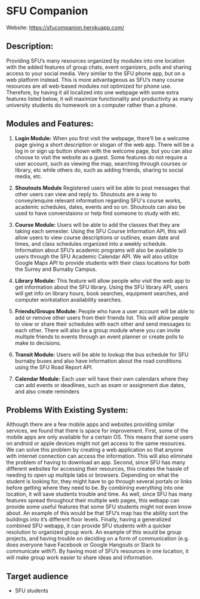# SFU Companion

Website: https://sfucompanion.herokuapp.com/

## Description:
Providing SFU’s many resources organized by modules into one location with the added features of group chats, event organizers, polls and sharing access to your social media. Very similar to the SFU phone app, but on a web platform instead. This is more advantageous as SFU’s many course resources are all web-based modules not optimized for phone use. Therefore, by having it all localized into one webpage with some extra features listed below, it will maximize functionality and productivity as many university students do homework on a computer rather than a phone.

## Modules and Features:
1. **Login Module:** When you first visit the webpage, there’ll be a welcome page giving a short description or slogan of the web app. There will be a log in or sign up button shown with the welcome page, but you can also choose to visit the website as a guest. Some features do not require a user account, such as viewing the map, searching through courses or library, etc while others do, such as adding friends, sharing to social media, etc.

2. **Shoutouts Module** Registered users will be able to post messages that other users can view and reply to. Shoutouts are a way to convey/enquire relevant information regarding SFU's course works, academic schedules, dates, events and so on. Shoutouts can also be used to have converstaions or help find someone to study with etc.

3. **Course Module:** Users will be able to add the classes that they are taking each semester. Using the SFU Course Information API, this will allow users to view course descriptions or outlines, exam date and times, and class schedules organized into a weekly schedule. Information about SFU’s academic programs will also be available to users through the SFU Academic Calendar API. We will also utilize Google Maps API to provide students with their class locations for both the Surrey and Burnaby Campus.

4. **Library Module:** This feature will allow people who visit the web app to get information about the SFU library. Using the SFU library API, users will get info on library hours, book searches, equipment searches, and computer workstation availability searches.

5. **Friends/Groups Module:** People who have a user account will be able to add or remove other users from their friends list. This will allow people to view or share their schedules with each other and send messages to each other. There will also be a group module where you can invite multiple friends to events through an event planner or create polls to make to decisions.

6. **Transit Module:** Users will be able to lookup the bus schedule for SFU burnaby buses and also have information about the road conditions using the SFU Road Report API.

7. **Calendar Module:** Each user will have their own calendars where they can add events or deadlines, such as exam or assignment due dates, and also create reminders

## Problems With Existing System:
Although there are a few mobile apps and websites providing similar services, we found that there is space for improvement. First, some of the mobile apps are only available for a certain OS. This means that some users on android or apple devices might not get access to the same resources. We can solve this problem by creating a web application so that anyone with internet connection can access the information. This will also eliminate the problem of having to download an app. Second, since SFU has many different websites for accessing their resources, this creates the hassle of needing to open up multiple tabs or browsers. Depending on what the student is looking for, they might have to go through several portals or links before getting where they need to be. By combining everything into one location, it will save students trouble and time. As well, since SFU has many features spread throughout their multiple web pages, this webapp can provide some useful features that some SFU students might not even know about. An example of this would be that SFU’s  map has the ability sort the buildings into it’s different floor levels. Finally, having a generalized combined SFU webapp, it can provide SFU students with a quicker resolution to organized group work. An example of this would be group projects, and having trouble on deciding on a form of communication (e.g. does everyone have Facebook or Google Hangouts or Slack to communicate with?). By having most of SFU’s resources in one location, it will make group work easier to share ideas and information.

## Target audience
* SFU students
